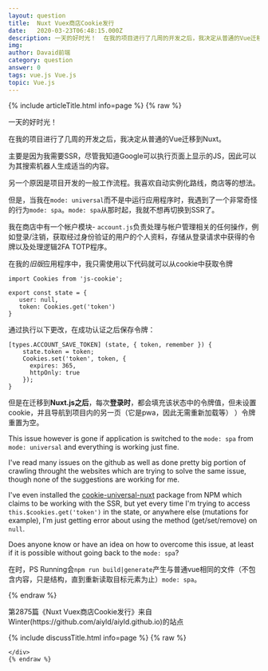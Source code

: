 ```yaml
---
layout: question
title:  Nuxt Vuex商店Cookie发行
date:   2020-03-23T06:48:15.000Z
description: 一天的好时光！  在我的项目进行了几周的开发之后，我决定从普通的Vue迁移到Nuxt。 主要是因为我需要SSR，尽管我知道Google可以执行页面...
img: 
author: Davaid前端
category: question
answer: 0
tags: vue.js Vue.js
topic: Vue.js
---
```

<div class="article-root">
  <div class="article">
    {% include articleTitle.html info=page %}
    {% raw %}
    <div class="article-content"><p><font style="vertical-align: inherit;"><font style="vertical-align: inherit;">一天的好时光！  </font></font></p>

<p><font style="vertical-align: inherit;"><font style="vertical-align: inherit;">在我的项目进行了几周的开发之后，我决定从普通的Vue迁移到Nuxt。 </font></font></p>

<p><font style="vertical-align: inherit;"><font style="vertical-align: inherit;">主要是因为我需要SSR，尽管我知道Google可以执行页面上显示的JS，因此可以为其搜索机器人生成适当的内容。  </font></font></p>

<p><font style="vertical-align: inherit;"><font style="vertical-align: inherit;">另一个原因是项目开发的一般工作流程。</font><font style="vertical-align: inherit;">我喜欢自动实例化路线，商店等的想法。</font></font></p>

<p><font style="vertical-align: inherit;"><font style="vertical-align: inherit;">但是，当我在</font></font><code>mode: universal</code><font style="vertical-align: inherit;"><font style="vertical-align: inherit;">而不是中</font><font style="vertical-align: inherit;">运行应用程序时，我遇到了一个非常奇怪的行为</font></font><code>mode: spa</code><font style="vertical-align: inherit;"><font style="vertical-align: inherit;">。</font></font><code>mode: spa</code><font style="vertical-align: inherit;"><font style="vertical-align: inherit;">从那时起，我</font><font style="vertical-align: inherit;">就不想再切换到</font><font style="vertical-align: inherit;">SSR了。  </font></font></p>

<p><font style="vertical-align: inherit;"><font style="vertical-align: inherit;">我在商店中有一个帐户模块- </font></font><code>account.js</code><font style="vertical-align: inherit;"><font style="vertical-align: inherit;">负责处理与帐户管理相关的任何操作，例如登录/注销，获取经过身份验证的用户的个人资料，存储从登录请求中获得的令牌以及处理逻辑2FA TOTP程序。</font></font></p>

<p><font style="vertical-align: inherit;"><font style="vertical-align: inherit;">在我的</font></font><em><font style="vertical-align: inherit;"><font style="vertical-align: inherit;">旧版</font></font></em><font style="vertical-align: inherit;"><font style="vertical-align: inherit;">应用程序中，我只需使用以下代码就可以从cookie中获取令牌  </font></font></p>

<pre><code>import Cookies from 'js-cookie';<font></font>
<font></font>
export const state = {<font></font>
   user: null,<font></font>
   token: Cookies.get('token')<font></font>
}<font></font>
</code></pre>

<p><font style="vertical-align: inherit;"><font style="vertical-align: inherit;">通过执行以下更改，在成功认证之后保存令牌：</font></font></p>

<pre><code>[types.ACCOUNT_SAVE_TOKEN] (state, { token, remember }) {<font></font>
    state.token = token;<font></font>
    Cookies.set('token', token, {<font></font>
      expires: 365,<font></font>
      httpOnly: true<font></font>
    });<font></font>
}<font></font>
</code></pre>

<p><font style="vertical-align: inherit;"><font style="vertical-align: inherit;">但是在迁移到</font></font><strong><font style="vertical-align: inherit;"><font style="vertical-align: inherit;">Nuxt.js之后</font></font></strong><font style="vertical-align: inherit;"><font style="vertical-align: inherit;">，每次</font><strong><font style="vertical-align: inherit;">登录时</font></strong><font style="vertical-align: inherit;">，都会填充该状态中的令牌值，但未设置cookie，并且导航到项目内的另一页（它是pwa，因此无需重新加载等） ）令牌重置为空。</font></font></p>

<p>This issue however is gone if application is switched to the <code>mode: spa</code> from <code>mode: universal</code> and everything is working just fine. </p>

<p>I've read many issues on the github as well as done pretty big portion of crawling throught the websites which are trying to solve the same issue, though none of the suggestions are working for me.  </p>

<p>I've even installed the <a href="https://www.npmjs.com/package/cookie-universal-nuxt" rel="noreferrer">cookie-universal-nuxt</a> package from NPM which claims to be working with the SSR, but yet every time I'm trying to access <code>this.$cookies.get('token')</code> in the state, or anywhere else (mutations for example), I'm just getting error about using the method (get/set/remove) on <code>null</code>.</p>

<p>Does anyone know or have an idea on how to overcome this issue, at least if it is possible without going back to the <code>mode: spa</code>? </p>

<p><font style="vertical-align: inherit;"><font style="vertical-align: inherit;">在时，PS Running会</font></font><code>npm run build|generate</code><font style="vertical-align: inherit;"><font style="vertical-align: inherit;">产生与普通vue相同的文件（不包含内容，只是结构，直到重新读取目标元素为止）</font></font><code>mode: spa</code><font style="vertical-align: inherit;"><font style="vertical-align: inherit;">。</font></font></p></div>
    {% endraw %}
  </div>
  <p class="winter_mark">第2875篇《Nuxt Vuex商店Cookie发行》来自Winter(https://github.com/aiyld/aiyld.github.io)的站点</p>
  <div class="discuss-wrapper">
    {% include discussTitle.html info=page %}
    {% raw %}
    <div class="discuss-list">
    
    </div>
    {% endraw %}
  </div>
<div>
